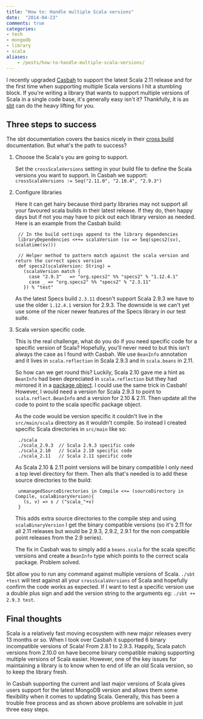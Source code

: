 ```yaml
---
title: "How to: Handle multiple Scala versions"
date:  "2014-04-23"
comments: true
categories:
- tech
- mongodb
- library
- scala
aliases:
    - /posts/how-to-handle-multiple-scala-versions/
---
```


I recently upgraded [Casbah](http://mongodb.github.io/casbah/) to support the latest Scala 2.11 release and for the first time when supporting multiple Scala versions I hit a stumbling block.  If you're writing a library that wants to support multiple versions of Scala in a single code base, it's generally easy isn't it? Thankfully, it is as [sbt](http://www.scala-sbt.org/) can do the heavy lifting for you.

## Three steps to success

The sbt documentation covers the basics nicely in their [cross build](http://www.scala-sbt.org/release/docs/Detailed-Topics/Cross-Build.html) documentation.  But what's the path to success?

<!--more-->

1. Choose the Scala's you are going to support.

    Set the `crossScalaVersions` setting in your build file to define the Scala versions you want to support. In Casbah we support: `crossScalaVersions := Seq("2.11.0", "2.10.4", "2.9.3")`

2. Configure libraries

    Here it can get hairy because third party libraries may not support all your favoured scala builds in their latest release.  If they do, then happy days but if not you may have to pick out each library version as needed.  Here is an example from the Casbah build:

        // In the build settings append to the library dependencies
        libraryDependencies <++= scalaVersion (sv => Seq(specs2(sv), scalatime(sv)))

        // Helper method to pattern match against the scala version and return the correct specs version
        def specs2(scalaVersion: String) =
          (scalaVersion match {
            case "2.9.3"   => "org.specs2" %% "specs2" % "1.12.4.1"
            case _ => "org.specs2" %% "specs2" % "2.3.11"
          }) % "test"

    As the latest Specs build `2.3.11` doesn't support Scala 2.9.3 we have to use the older `1.12.4.1` version for 2.9.3.  The downside is we can't yet use some of the nicer newer features of the Specs library in our test suite.

3. Scala version specific code.

    This is the real challenge, what do you do if you need specific code for a specific version of Scala?  Hopefully, you'll never need to but this isn't always the case as I found with Casbah.  We use `BeanInfo` annotation and it lives in `scala.reflection` in Scala 2.9.3 and in `scala.beans` in 2.11.

    So how can we get round this? Luckily, Scala 2.10 gave me a hint as `BeanInfo` had been depreciated in `scala.reflection` but they had mirrored it in a [package object](https://github.com/scala/scala/blob/v2.10.4/src/library/scala/reflect/package.scala#L55-L56). I could use the same trick in Casbah! However, I would need a version for Scala 2.9.3 to point to `scala.reflect.BeanInfo` and a version for 2.10 & 2.11. Then update all the code to point to the scala specific package object.

    As the code would be version specific it couldn't live in the `src/main/scala` directory as it wouldn't compile. So instead I created specific Scala directories in `src/main` like so:

        ./scala
        ./scala_2.9.3  // Scala 2.9.3 specific code
        ./scala_2.10   // Scala 2.10 specific code
        ./scala_2.11   // Scala 2.11 specific code

    As Scala 2.10 & 2.11 point versions will be binary compatible I only need a top level directory for them.  Then alls that's needed is to add these source directories to the build:

        unmanagedSourceDirectories in Compile <+= (sourceDirectory in Compile, scalaBinaryVersion){
          (s, v) => s / ("scala_"+v)
        }

    This adds extra source directories to the compile step and using `scalaBinaryVersion` I get the binary compatible versions (so it's 2.11 for all 2.11 releases but would be 2.9.3, 2.9.2, 2.9.1 for the non compatible point releases from the 2.9 series).

    The fix in Casbah was to simply add a `beans.scala` for the scala specific versions and create a `BeanInfo` type which points to the correct scala package. Problem solved.

Sbt allow you to run any command against multiple versions of Scala. `./sbt +test` will test against all your `crossScalaVersions` of Scala and hopefully confirm the code works as expected.  If I want to test a specific version use a double plus sign and add the version string to the arguments eg: `./sbt ++ 2.9.3 test`.

## Final thoughts

Scala is a relatively fast moving ecosystem with new major releases every 13 months or so.  When I took over Casbah it supported 6 binary incompatible versions of Scala! From 2.8.1 to 2.9.3. Happily, Scala patch versions from 2.10.0 on have become binary compatible making supporting multiple versions of Scala easier.  However, one of the key issues for maintaining a library is to know when to end of life an old Scala version, so to keep the library fresh.

In Casbah supporting the current and last major versions of Scala gives users support for the latest MongoDB version and allows them some flexibility when it comes to updating Scala. Generally, this has been a trouble free process and as shown above problems are solvable in just three easy steps.
